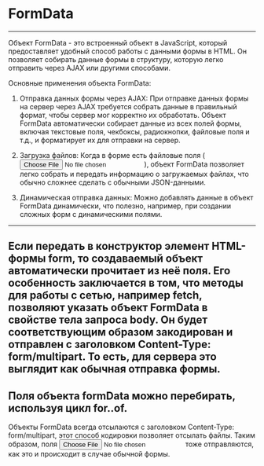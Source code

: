 # FormData
---
Объект FormData - это встроенный объект в JavaScript, который предоставляет удобный способ работы с данными формы в HTML. Он позволяет собирать данные формы в структуру, которую легко отправить через AJAX или другими способами.

Основные применения объекта FormData:

1. Отправка данных формы через AJAX: При отправке данных формы на сервер через AJAX требуется собрать данные в правильный формат, чтобы сервер мог корректно их обработать. Объект FormData автоматически собирает данные из всех полей формы, включая текстовые поля, чекбоксы, радиокнопки, файловые поля и т.д., и форматирует их для отправки на сервер.

2. Загрузка файлов: Когда в форме есть файловые поля (<input type="file">), объект FormData позволяет легко собрать и передать информацию о загружаемых файлах, что обычно сложнее сделать с обычными JSON-данными.

3. Динамическая отправка данных: Можно добавлять данные в объект FormData динамически, что полезно, например, при создании сложных форм с динамическими полями.
---
Если передать в конструктор элемент HTML-формы form, то создаваемый объект автоматически прочитает из неё поля.
Его особенность заключается в том, что методы для работы с сетью, например fetch, позволяют указать объект FormData в свойстве тела запроса body.
Он будет соответствующим образом закодирован и отправлен с заголовком Content-Type: form/multipart.
То есть, для сервера это выглядит как обычная отправка формы.
---
Поля объекта formData можно перебирать, используя цикл for..of.
---
Объекты FormData всегда отсылаются с заголовком Content-Type: form/multipart, этот способ кодировки позволяет отсылать файлы. Таким образом, поля <input type="file"> тоже отправляются, как это и происходит в случае обычной формы.